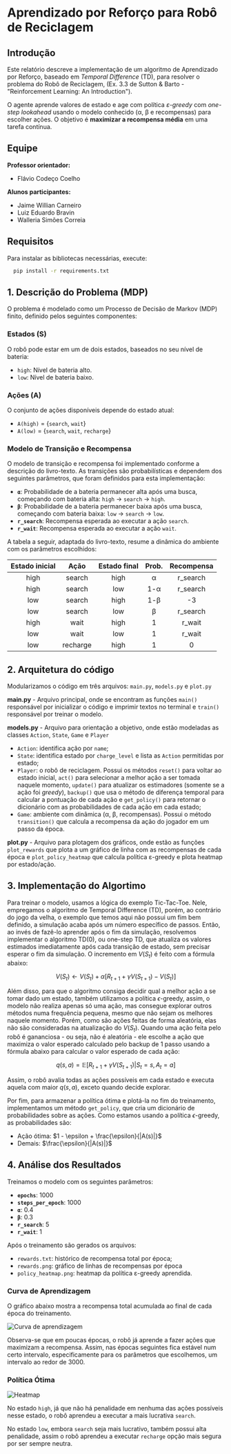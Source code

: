 # Aprendizado por Reforço para Robô de Reciclagem

## Introdução

Este relatório descreve a implementação de um algoritmo de Aprendizado por Reforço, baseado em *Temporal Difference* (TD), para resolver o problema do Robô de Reciclagem, (Ex. 3.3 de Sutton & Barto - "Reinforcement Learning: An Introduction"). 

O agente aprende valores de estado e age com política *ε-greedy* com *one-step lookahead* usando o modelo conhecido (α, β e recompensas) para escolher ações. O objetivo é **maximizar a recompensa média** em uma tarefa contínua.


## Equipe

**Professor orientador:**
- Flávio Codeço Coelho

**Alunos participantes:**
- Jaime Willian Carneiro
- Luiz Eduardo Bravin
- Walleria Simões Correia

## Requisitos

Para instalar as bibliotecas necessárias, execute:
```bash
  pip install -r requirements.txt
```

## 1. Descrição do Problema (MDP)

O problema é modelado como um Processo de Decisão de Markov (MDP) finito, definido pelos seguintes componentes:

### Estados (S)

O robô pode estar em um de dois estados, baseados no seu nível de bateria:
* `high`: Nível de bateria alto.
* `low`: Nível de bateria baixo.

### Ações (A)

O conjunto de ações disponíveis depende do estado atual:
* `A(high)` = {`search`, `wait`}
* `A(low)` = {`search`, `wait`, `recharge`}

### Modelo de Transição e Recompensa

O modelo de transição e recompensa foi implementado conforme a descrição do livro-texto. As transições são probabilísticas e dependem dos seguintes parâmetros, que foram definidos para esta implementação:

* **`α`**: Probabilidade de a bateria permanecer alta após uma busca, começando com bateria alta: `high` $\rightarrow$ `search` $\rightarrow$ `high`.
* **`β`**: Probabilidade de a bateria permanecer baixa após uma busca, começando com bateria baixa: `low` $\rightarrow$ `search` $\rightarrow$ `low`.
* **`r_search`**: Recompensa esperada ao executar a ação `search`.
* **`r_wait`**: Recompensa esperada ao executar a ação `wait`.

A tabela a seguir, adaptada do livro-texto, resume a dinâmica do ambiente com os parâmetros escolhidos:

| Estado inicial | Ação | Estado final | Prob. | Recompensa  |
| :---: | :---: | :---: | :---: | :---: |
| high | search | high | α | r_search |
| high | search | low  | 1-α | r_search |
| low  | search | high | 1-β | -3 |
| low  | search | low  | β | r_search |
| high | wait   | high | 1 | r_wait |
| low  | wait   | low  | 1 | r_wait |
| low  | recharge| high| 1 | 0 |


## 2. Arquitetura do código
Modularizamos o código em três arquivos: `main.py`, `models.py` e `plot.py`

**main.py** - Arquivo principal, onde se encontram as funções `main()` responsável por inicializar o código e imprimir textos no terminal e `train()` responsável por treinar o modelo.

**models.py** - Arquivo para orientação a objetivo, onde estão modeladas as classes `Action`, `State`, `Game` e `Player`

- `Action`: identifica ação por `name`;
- `State`: identifica estado por `charge_level` e lista as `Action` permitidas por estado;
- `Player`: o robô de reciclagem. Possui os métodos `reset()` para voltar ao estado inicial, `act()` para selecionar a melhor ação a ser tomada naquele momento, `update()` para atualizar os estimadores (somente se a ação foi *greedy*), `backup()` que usa o método de diferença temporal para calcular a pontuação de cada ação e `get_policy()` para retornar o dicionário com as probabilidades de cada ação em cada estado;
- `Game`: ambiente com dinâmica (α, β, recompensas). Possui o método `transition()` que calcula a recompensa da ação do jogador em um passo da época.

**plot.py** - Arquivo para plotagem dos gráficos, onde estão as funções `plot_rewards` que plota a um gráfico de linha com as recompensas de cada época e `plot_policy_heatmap` que calcula política ε-greedy e plota heatmap por
estado/ação.

## 3. Implementação do Algortimo

Para treinar o modelo, usamos a lógica do exemplo Tic-Tac-Toe. Nele, empregamos o algoritmo de Temporal Difference (TD), porém, ao contrário do jogo da velha, o exemplo que temos aqui não possui um fim bem definido, a simulação acaba após um número específico de passos. Então, ao invés de fazê-lo aprender após o fim da simulação, resolvemos implementar o algoritmo TD(0), ou one-step TD, que atualiza os valores estimados imediatamente após cada transição de estado, sem precisar esperar o fim da simulação. O incremento em $V(S_t)$ é feito com a fórmula abaixo:

$$
V(S_t) \leftarrow V(S_t) + \alpha [R_{t+1} + \gamma V(S_{t+1}) - V(S_t)]
$$

Além disso, para que o algoritmo consiga decidir qual a melhor ação a se tomar dado um estado, também utilizamos a política $\epsilon$-greedy, assim, o modelo não realiza apenas só uma ação, mas consegue explorar outros métodos numa frequência pequena, mesmo que não sejam os melhores naquele momento. Porém, como são ações feitas de forma aleatória, elas não são consideradas na atualização do $V(S_t)$. 
Quando uma ação feita pelo robô é gananciosa - ou seja, não é aleatória - ele escolhe a ação que maximiza o valor esperado calculado pelo backup de 1 passo usando a fórmula abaixo para calcular o valor esperado de cada ação:

$$
q(s,a) = \mathbb{E}[R_{t+1} + \gamma V(S_{t+1}) | S_t = s, A_t = a]
$$

Assim, o robô avalia todas as ações possíveis em cada estado e executa aquela com maior $q(s,a)$, exceto quando decide explorar.


Por fim, para armazenar a política ótima e plotá-la no fim do treinamento, implementamos um método ```get_policy```, que cria um dicionário de probabilidades sobre as ações. Como estamos usando a política $\epsilon$-greedy, as probabilidades são:
- Ação ótima: $1 - \epsilon + \frac{\epsilon}{|A(s)|}$
- Demais: $\frac{\epsilon}{|A(s)|}$

## 4. Análise dos Resultados

Treinamos o modelo com os seguintes parâmetros:
* **`epochs`**: 1000
* **`steps_per_epoch`**: 1000
* **`α`**: 0.4
* **`β`**: 0.3
* **`r_search`**: 5
* **`r_wait`**: 1

Após o treinamento são gerados os arquivos:
- `rewards.txt`: histórico de recompensa total por época;
- `rewards.png`: gráfico de linhas de recompensas por época
- `policy_heatmap.png`: heatmap da política ε-greedy aprendida.

### Curva de Aprendizagem

O gráfico abaixo mostra a recompensa total acumulada ao final de cada época do treinamento.

![Curva de aprendizagem](rewards.png)

Observa-se que em poucas épocas, o robô já aprende a fazer ações que maximizam a recompensa. Assim, nas épocas seguintes fica estável num certo intervalo, especificamente para os parâmetros que escolhemos, um intervalo ao redor de 3000.

### Política Ótima
![Heatmap](policy_heatmap.png)

No estado `high`, já que não há penalidade em nenhuma das ações possíveis nesse estado, o robô aprendeu a executar a mais lucrativa `search`.

No estado `low`, embora `search` seja mais lucrativo, também possui alta penalidade, assim o robô aprendeu a executar `recharge` opção mais segura por ser sempre neutra.
